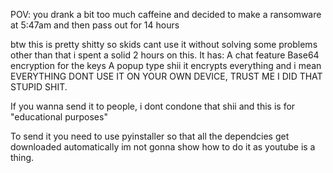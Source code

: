 POV: you drank a bit too much caffeine and decided to make a ransomware at 5:47am and then pass out for 14 hours

btw this is pretty shitty so skids cant use it without solving some problems
other than that i spent a solid 2 hours on this. It has:
        A chat feature
        Base64 encryption for the keys
        A popup type shii
        it encrypts everything and i mean EVERYTHING
        DONT USE IT ON YOUR OWN DEVICE, TRUST ME I DID THAT STUPID SHIT.

If you wanna send it to people, i dont condone that shii and this is for "educational purposes"

To send it you need to use pyinstaller so that all the dependcies get downloaded automatically 
im not gonna show how to do it as youtube is a thing.